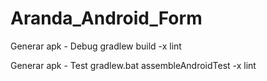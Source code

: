 # Aranda_Android_Form

Generar apk - Debug
gradlew build -x lint 


Generar apk - Test
gradlew.bat assembleAndroidTest  -x lint 
